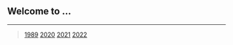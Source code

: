 ## Welcome to ...

<link rel="shortcut icon" type="image/x-icon" href="favicon_v2.ico">

---
>[1989](pages/page1989.md)
>[2020](pages/page2020.md)
>[2021](pages/page2021.md)
>[2022](pages/page2022.md)
